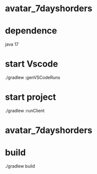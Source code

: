# avatar_7dayshorders

# dependence

java 17

# start Vscode

./gradlew :genVSCodeRuns

# start project

./gradlew :runClient

# avatar_7dayshorders

# build

./gradlew build
